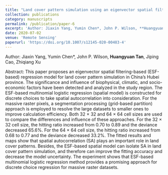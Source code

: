```yaml
---
title: "Land cover pattern simulation using an eigenvector spatial filtering method in Hubei Province"
collection: publications
category: manuscripts
permalink: /publication/paper-6
excerpt: 'Author: Jiaxin Yang, Yumin Chen*, John P. Wilson, **Huangyuan Tan**, Jiping Cao, Zhiqiang Xu'
date: 2020-07-02
venue: 'Remote Sensing'
paperurl: 'https://doi.org/10.1007/s12145-020-00483-4'
---
```

Author: Jiaxin Yang, Yumin Chen*, John P. Wilson, **Huangyuan Tan**, Jiping Cao, Zhiqiang Xu

Abstract: This paper proposes an eigenvector spatial filtering-based (ESF-based) regression model for land cover pattern simulation in China’s Hubei province. The significance and influence of biophysical, climatic, and socio-economic factors have been detected and analyzed in the study region. The ESF-based multinomial logistic regression (spatial model) is constructed for discrete choices to take spatial autocorrelation into consideration. For the massive raster pixels, a segmentation processing (grid-based partition) approach is employed to resolve the large datasets to smaller ones to improve calculation efficiency. Both 32 × 32 and 64 × 64 cell sizes are used to compare the differences and influence of these approaches. For the 32 × 32 cell size, the hitting ratio increased from 0.70 to 0.89 and the deviance decreased 65.6%. For the 64 × 64 cell size, the hitting ratio increased from 0.68 to 0.77 and the deviance decreased 33.2%. The fitted results and maps show that spatial autocorrelation (SA) plays an important role in land cover patterns. Besides, the ESF-based spatial model can isolate SA in land cover pattern simulation, and therefore can improve the fitting accuracy and decrease the model uncertainty. The experiment shows that ESF-based multinomial logistic regression method provides a promising approach for discrete choice regression for massive raster datasets.
